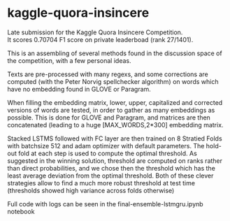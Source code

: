 # kaggle-quora-insincere

Late submission for the Kaggle Quora Insincere Competition.
\
It scores 0.70704 F1 score on private leaderboad (rank 27/1401).

This is an assembling of several methods found in the discussion space of the competition, with a few personal ideas.

Texts are pre-processed with many regexs, and some corrections are computed (with the Peter Norvig spellchecker algorithm) on words which have no embedding found in GLOVE or Paragram.

When filling the embedding matrix, lower, upper, capitalized and corrected versions of words are tested, in order to gather as many embeddings as possible. This is done for GLOVE and Paragram, and matrices are then concatenated (leading to a huge \[MAX_WORDS,2\*300] embedding matrix.

Stacked LSTMS followed with FC layer are then trained on 8 Stratied Folds with batchsize 512 and adam optimizer with default parameters. The hold-out fold at each step is used to compute the optimal threshold. As suggested in the winning solution, threshold are computed on ranks rather than direct probabilities, and we chose then the threshold which has the least average deviation from the optimal threshold. Both of these clever strategies allow to find a much more robust threshold at test time (thresholds showed high variance across folds otherwise)

Full code with logs can be seen in the final-ensemble-lstmgru.ipynb notebook
